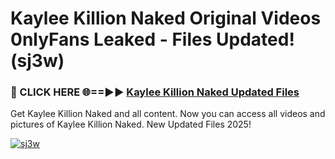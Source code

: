 # Kaylee Killion Naked Original Videos 0nlyFans Leaked - Files Updated! (sj3w)

<h3>🔴 CLICK HERE 🌐==►► <a href="https://tinyurl.com/up5wt9bj" rel="nofollow">Kaylee Killion Naked Updated Files</a></h3>

Get Kaylee Killion Naked and all content. Now you can access all videos and pictures of Kaylee Killion Naked. New Updated Files 2025!

[![sj3w](https://i.imgur.com/ABiUzMV.gif)](https://tinyurl.com/up5wt9bj)
